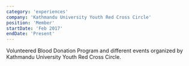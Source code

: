 ```yaml
---
category: 'experiences'
company: 'Kathmandu University Youth Red Cross Circle'
position: 'Member'
startDate: 'Feb 2017'
endDate: 'Present'
---
```


Volunteered Blood Donation Program and different events organized by Kathmandu University Youth Red Cross Circle.
